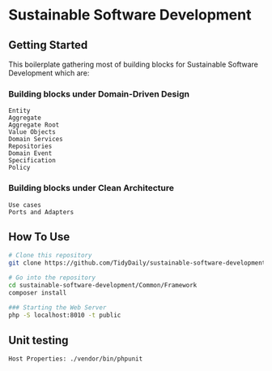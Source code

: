 # Sustainable Software Development

## Getting Started

This boilerplate gathering most of building blocks for Sustainable Software Development which are:
### Building blocks under Domain-Driven Design
```
Entity  
Aggregate  
Aggregate Root  
Value Objects  
Domain Services  
Repositories  
Domain Event  
Specification  
Policy
``` 
### Building blocks under Clean Architecture
```
Use cases  
Ports and Adapters  
``` 

## How To Use

```bash
# Clone this repository
git clone https://github.com/TidyDaily/sustainable-software-development.git

# Go into the repository
cd sustainable-software-development/Common/Framework
composer install

### Starting the Web Server
php -S localhost:8010 -t public
```

## Unit testing
```
Host Properties: ./vendor/bin/phpunit
```